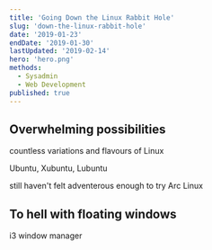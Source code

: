 ```yaml
---
title: 'Going Down the Linux Rabbit Hole'
slug: 'down-the-linux-rabbit-hole'
date: '2019-01-23'
endDate: '2019-01-30'
lastUpdated: '2019-02-14'
hero: 'hero.png'
methods:
  - Sysadmin
  - Web Development
published: true
---
```


## Overwhelming possibilities

countless variations and flavours of Linux

Ubuntu, Xubuntu, Lubuntu

still haven't felt adventerous enough to try Arc Linux

## To hell with floating windows

i3 window manager

